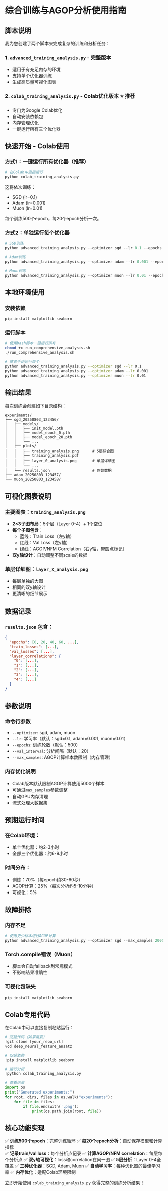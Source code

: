 # 综合训练与AGOP分析使用指南

## 脚本说明

我为您创建了两个脚本来完成复杂的训练和分析任务：

### 1. `advanced_training_analysis.py` - 完整版本
- 适用于有充足内存的环境
- 支持单个优化器训练
- 生成高质量可视化图表

### 2. `colab_training_analysis.py` - Colab优化版本 ⭐ **推荐**
- 专门为Google Colab优化
- 自动安装依赖包
- 内存管理优化
- 一键运行所有三个优化器

## 快速开始 - Colab使用

### 方式1：一键运行所有优化器（推荐）
```python
# 在Colab中直接运行
python colab_training_analysis.py
```

这将依次训练：
- SGD (lr=0.1)
- Adam (lr=0.001) 
- Muon (lr=0.01)

每个训练500个epoch，每20个epoch分析一次。

### 方式2：单独运行每个优化器
```python
# SGD训练
python advanced_training_analysis.py --optimizer sgd --lr 0.1 --epochs 500 --val_interval 20

# Adam训练  
python advanced_training_analysis.py --optimizer adam --lr 0.001 --epochs 500 --val_interval 20

# Muon训练
python advanced_training_analysis.py --optimizer muon --lr 0.01 --epochs 500 --val_interval 20
```

## 本地环境使用

### 安装依赖
```bash
pip install matplotlib seaborn
```

### 运行脚本
```bash
# 使用bash脚本一键运行所有
chmod +x run_comprehensive_analysis.sh
./run_comprehensive_analysis.sh

# 或者手动运行每个
python advanced_training_analysis.py --optimizer sgd --lr 0.1
python advanced_training_analysis.py --optimizer adam --lr 0.001  
python advanced_training_analysis.py --optimizer muon --lr 0.01
```

## 输出结果

每次训练会创建如下目录结构：
```
experiments/
├── sgd_20250803_123456/
│   ├── models/
│   │   ├── init_model.pth
│   │   ├── model_epoch_0.pth
│   │   ├── model_epoch_20.pth
│   │   └── ...
│   ├── plots/
│   │   ├── training_analysis.png      # 5层综合图
│   │   ├── training_analysis.pdf
│   │   ├── layer_0_analysis.png       # 单层详细图
│   │   └── ...
│   └── results.json                   # 原始数据
├── adam_20250803_123457/
└── muon_20250803_123458/
```

## 可视化图表说明

### 主要图表：`training_analysis.png`
- **2×3子图布局**：5个层（Layer 0-4）+ 1个空位
- **每个子图包含**：
  - 蓝线：Train Loss（左y轴）
  - 红线：Val Loss（左y轴）
  - 绿线：AGOP/NFM Correlation（右y轴，带圆点标记）
- **双y轴设计**：自动调整不同scale的数据

### 单层详细图：`layer_X_analysis.png`
- 每层单独的大图
- 相同的双y轴设计
- 更清晰的细节展示

## 数据记录

### `results.json` 包含：
```json
{
  "epochs": [0, 20, 40, 60, ...],
  "train_losses": [...],
  "val_losses": [...],
  "layer_correlations": {
    "0": [...],
    "1": [...],
    "2": [...],
    "3": [...],
    "4": [...]
  }
}
```

## 参数说明

### 命令行参数
- `--optimizer`: sgd, adam, muon
- `--lr`: 学习率（默认：sgd=0.1, adam=0.001, muon=0.01）
- `--epochs`: 训练轮数（默认：500）
- `--val_interval`: 分析间隔（默认：20）
- `--max_samples`: AGOP计算样本数限制（内存管理）

### 内存优化说明
- Colab版本默认限制AGOP计算使用5000个样本
- 可通过`max_samples`参数调整
- 自动GPU内存清理
- 流式处理大数据集

## 预期运行时间

### 在Colab环境：
- 单个优化器：约2-3小时
- 全部三个优化器：约6-9小时

### 时间分布：
- 训练：70%（每epoch约30-60秒）
- AGOP计算：25%（每次分析约5-10分钟）
- 可视化：5%

## 故障排除

### 内存不足
```python
# 使用更少样本进行AGOP计算
python advanced_training_analysis.py --optimizer sgd --max_samples 2000
```

### Torch.compile错误（Muon）
- 脚本会自动fallback到常规模式
- 不影响结果准确性

### 可视化包缺失
```bash
pip install matplotlib seaborn
```

## Colab专用代码

在Colab中可以直接复制粘贴运行：

```python
# 克隆代码（如果需要）
!git clone [your_repo_url]
%cd deep_neural_feature_ansatz

# 安装依赖
!pip install matplotlib seaborn

# 运行分析
!python colab_training_analysis.py

# 查看结果
import os
print("Generated experiments:")
for root, dirs, files in os.walk("experiments"):
    for file in files:
        if file.endswith('.png'):
            print(os.path.join(root, file))
```

## 核心功能实现

✅ **训练500个epoch**：完整训练循环
✅ **每20个epoch分析**：自动保存模型和计算指标  
✅ **记录train/val loss**：每个分析点记录
✅ **计算AGOP/NFM correlation**：每层每个分析点
✅ **双y轴可视化**：loss和correlation在同一图
✅ **5层分析**：Layer 0-4全覆盖
✅ **三种优化器**：SGD, Adam, Muon
✅ **自动学习率**：每种优化器的最佳学习率
✅ **内存优化**：适配Colab环境限制

立即开始使用 `colab_training_analysis.py` 获得完整的训练分析结果！
